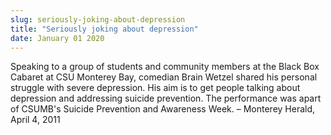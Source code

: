 ```yaml
---
slug: seriously-joking-about-depression
title: "Seriously joking about depression"
date: January 01 2020
---
```


<p>Speaking to a group of students and community members at the Black Box Cabaret at CSU Monterey Bay, comedian Brain Wetzel shared his personal struggle with severe depression. His aim is to get people talking about depression and addressing suicide prevention. The performance was apart of CSUMB's Suicide Prevention and Awareness Week. – Monterey Herald, April 4, 2011
</p>
